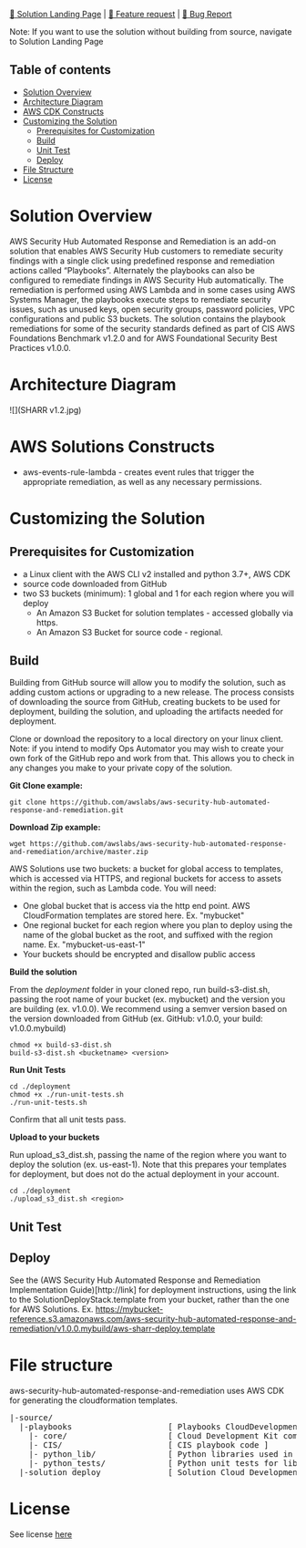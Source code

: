 [🚀 Solution Landing
Page](https://aws.amazon.com/solutions/implementations/aws-security-hub-automated-response-and-remediation/)
\| [🚧 Feature
request](https://github.com/awslabs/aws-security-hub-automated-response-and-remediation/issues/new?assignees=&labels=feature-request%2C+enhancement&template=feature_request.md&title=)
\| [🐛 Bug
Report](https://github.com/awslabs/aws-security-hub-automated-response-and-remediation%3E/issues/new?assignees=&labels=bug%2C+triage&template=bug_report.md&title=)

Note: If you want to use the solution without building from source, navigate to
Solution Landing Page

## Table of contents

- [Solution Overview](#solution-overview)
- [Architecture Diagram](#architecture-diagram)
- [AWS CDK Constructs](#aws-solutions-constructs)
- [Customizing the Solution](#customizing-the-solution)
    - [Prerequisites for Customization](#prerequisites-for-customization)
    - [Build](#build)
    - [Unit Test](#unit-test)
    - [Deploy](#deploy)
- [File Structure](#file-structure)
- [License](#license)

<a name="solution-overview"></a>
# Solution Overview

AWS Security Hub Automated Response and Remediation is an add-on solution that
enables AWS Security Hub customers to remediate security findings with a single
click using predefined response and remediation actions called “Playbooks”.
Alternately the playbooks can also be configured to remediate findings in AWS
Security Hub automatically. The remediation is performed using AWS Lambda and in
some cases using AWS Systems Manager, the playbooks execute steps to remediate
security issues, such as unused keys, open security groups, password policies,
VPC configurations and public S3 buckets. The solution contains the playbook
remediations for some of the security standards defined as part of CIS AWS
Foundations Benchmark v1.2.0 and for AWS Foundational Security Best Practices
v1.0.0.

<a name="architecture-diagram"></a>
# Architecture Diagram

![](SHARR v1.2.jpg)

<a name="aws-solutions-constructs"></a>
# AWS Solutions Constructs
* aws-events-rule-lambda - creates event rules that trigger the appropriate remediation, as well as any necessary permissions.

<a name="customizing-the-solution"></a>
# Customizing the Solution

<a name="prerequisites-for-customization"></a>
## Prerequisites for Customization

* a Linux client with the AWS CLI v2 installed and python 3.7+, AWS CDK
* source code downloaded from GitHub
* two S3 buckets (minimum): 1 global and 1 for each region where you will deploy
  * An Amazon S3 Bucket for solution templates - accessed globally via https.
  * An Amazon S3 Bucket for source code - regional.

<a name="build"></a>
## Build

Building from GitHub source will allow you to modify the solution, such as adding custom actions or upgrading to a new release. The process consists of downloading the source from GitHub, creating buckets to be used for deployment, building the solution, and uploading the artifacts needed for deployment.

Clone or download the repository to a local directory on your linux client. Note: if you intend to modify Ops Automator you may wish to create your own fork of the GitHub repo and work from that. This allows you to check in any changes you make to your private copy of the solution.

**Git Clone example:**

```
git clone https://github.com/awslabs/aws-security-hub-automated-response-and-remediation.git
```

**Download Zip example:**
```
wget https://github.com/awslabs/aws-security-hub-automated-response-and-remediation/archive/master.zip
```

AWS Solutions use two buckets: a bucket for global access to templates, which is accessed via HTTPS, and regional buckets for access to assets within the region, such as Lambda code. You will need:

* One global bucket that is access via the http end point. AWS CloudFormation templates are stored here. Ex. "mybucket"
* One regional bucket for each region where you plan to deploy using the name of the global bucket as the root, and suffixed with the region name. Ex. "mybucket-us-east-1"
* Your buckets should be encrypted and disallow public access

**Build the solution**

From the *deployment* folder in your cloned repo, run build-s3-dist.sh, passing the root name of your bucket (ex. mybucket) and the version you are building (ex. v1.0.0). We recommend using a semver version based on the version downloaded from GitHub (ex. GitHub: v1.0.0, your build: v1.0.0.mybuild)

```
chmod +x build-s3-dist.sh
build-s3-dist.sh <bucketname> <version>
```

**Run Unit Tests**

```
cd ./deployment
chmod +x ./run-unit-tests.sh
./run-unit-tests.sh
```

Confirm that all unit tests pass.

**Upload to your buckets**

Run upload_s3_dist.sh, passing the name of the region where you want to deploy the solution (ex. us-east-1). Note that this prepares your templates for deployment, but does not do the actual deployment in your account.
```
cd ./deployment
./upload_s3_dist.sh <region>
```

<a name="unit-test"></a>
## Unit Test

<a name="deploy"></a>
## Deploy

See the (AWS Security Hub Automated Response and Remediation Implementation Guide)[http://link] for deployment instructions, using the link to the SolutionDeployStack.template from your bucket, rather than the one for AWS Solutions. Ex. https://mybucket-reference.s3.amazonaws.com/aws-security-hub-automated-response-and-remediation/v1.0.0.mybuild/aws-sharr-deploy.template

<a name="file-structure"></a>
# File structure

aws-security-hub-automated-response-and-remediation uses AWS CDK for generating the cloudformation templates.
<pre>
|-source/
  |-playbooks                    [ Playbooks CloudDevelopment Kit Code and lambda source code]
    |- core/                     [ Cloud Development Kit common node module ]
    |- CIS/                      [ CIS playbook code ]
    |- python_lib/               [ Python libraries used in the lambda source code in CIS playbooks ]
    |- python_tests/             [ Python unit tests for libraries used in the lambda source code ]
  |-solution_deploy              [ Solution Cloud Development Kit node module ]
</pre>

<a name="license"></a>
# License

See license
[here](https://github.com/awslabs/%3Cinsert-solution-repo-name%3E/blob/master/LICENSE.txt)
